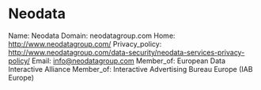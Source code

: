 
# Neodata

Name: Neodata
Domain: neodatagroup.com
Home: http://www.neodatagroup.com/
Privacy_policy: http://www.neodatagroup.com/data-security/neodata-services-privacy-policy/
Email: info@neodatagroup.com
Member_of: European Data Interactive Alliance
Member_of: Interactive Advertising Bureau Europe (IAB Europe)
